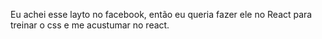 Eu achei esse layto no facebook, então eu queria fazer ele no React para treinar o css e me acustumar no react.